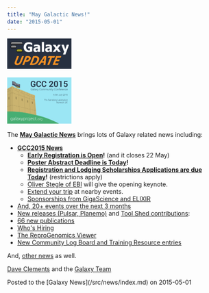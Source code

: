 ```yaml
---
title: "May Galactic News!"
date: "2015-05-01"
---
```


<div class='right'>
<a href='/src/galaxy-updates/2015-05/index.md'><img src="/src/images/logos/GalaxyUpdate200.png" alt="Galactic News! May 2015 Edition" width=150 /></a><br /><br />
<a href='/src/galaxy-updates/2015-05/index.md#gcc2015-4-8-july-norwich-uk'><img src="/src/images/logos/GCC2015LogoWide600.png" alt="GCC2015" width="150" /></a><br />
</div>

The **[May Galactic News](/src/galaxy-updates/2015-05/index.md)** brings lots of Galaxy related news including:

* **[GCC2015 News](/src/galaxy-updates/2015-05/index.md#gcc2015-4-8-july-norwich-uk)**
  * **[Early Registration is Open](/src/galaxy-updates/2015-05/index.md#early-registration-is-open)!**  (and it closes 22 May)
  * **[Poster Abstract Deadline is Today](/src/galaxy-updates/2015-05/index.md#poster-abstract-deadline-is-today)!**
  * **[Registration and Lodging Scholarships Applications are due Today](/src/galaxy-updates/2015-05/index.md#registration-and-lodging-scholarships-applications-due-today)!** (restrictions apply)
  * [Oliver Stegle of EBI](/src/galaxy-updates/2015-05/index.md#keynote-speaker-oliver-stegle) will give the opening keynote. 
  * [Extend your trip](/src/galaxy-updates/2015-05/index.md#other-events-near-gcc2015) at nearby events.
  * [Sponsorships from GigaScience and ELIXIR](/src/galaxy-updates/2015-05/index.md#gcc2015-sponsorships)
* [And, 20+ events over the next 3 months](/src/galaxy-updates/2015-05/index.md#other-events)
* [New releases (Pulsar, Planemo)](/src/galaxy-updates/2015-05/index.md#releases) and [Tool Shed contributions](/src/galaxy-updates/2015-05/index.md#toolshed-contributions):
* [66 new publications](/src/galaxy-updates/2015-05/index.md#new-papers)
* [Who's Hiring](/src/galaxy-updates/2015-05/index.md#whos-hiring)
* [The ReproGenomics Viewer](/src/galaxy-updates/2015-05/index.md#new-public-galaxy-server-the-reprogenomics-viewer)
* [New Community Log Board and Training Resource entries](/src/galaxy-updates/2015-05/index.md#galaxy-community-hubs)

And, [other news](/src/galaxy-updates/2015-05/index.md#other-news) as well.

[Dave Clements](/src/people/dave-clements/index.md) and the [Galaxy Team](/src/galaxy-team/index.md)

<div class='newsItemFooter'>Posted to the [Galaxy News](/src/news/index.md) on 2015-05-01 </div>

